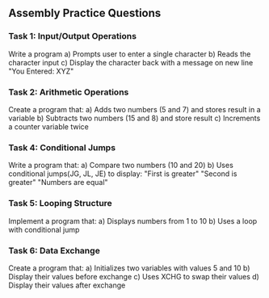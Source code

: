 ## Assembly Practice Questions 
### Task 1: Input/Output Operations
Write a program
		a) Prompts user to enter a single character
		b) Reads the character input
		c) Display the character back with a message on new line "You Entered: XYZ"


### Task 2: Arithmetic Operations
Create a program that:
		a) Adds two numbers (5 and 7) and stores result in a variable 
		b) Subtracts two numbers (15 and 8) and store result
		c) Increments a counter variable twice

### Task 4: Conditional Jumps 
Write a program that:
		a) Compare two numbers (10 and 20)
		b) Uses conditional jumps(JG, JL, JE) to display:
			"First is greater"
			"Second is greater"
			"Numbers are equal"

### Task 5: Looping Structure
Implement a program that:
		a) Displays numbers from 1 to 10
		b) Uses a loop with conditional jump
		

### Task 6: Data Exchange
Create a program that:
		a) Initializes two variables with values 5 and 10
		b) Display their values before exchange
		c) Uses XCHG to swap their values
		d) Display their values after exchange 			 
